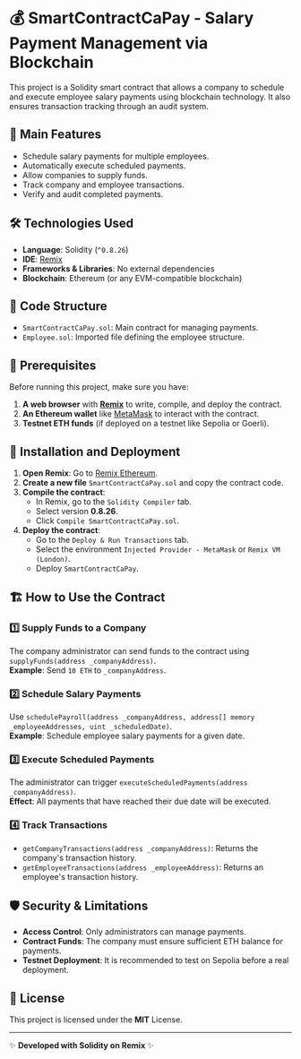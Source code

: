 # 💰 SmartContractCaPay - Salary Payment Management via Blockchain

This project is a Solidity smart contract that allows a company to schedule and execute employee salary payments using blockchain technology. It also ensures transaction tracking through an audit system.

## 🚀 Main Features

- Schedule salary payments for multiple employees.
- Automatically execute scheduled payments.
- Allow companies to supply funds.
- Track company and employee transactions.
- Verify and audit completed payments.

## 🛠️ Technologies Used

- **Language**: Solidity (`^0.8.26`)
- **IDE**: [Remix](https://remix.ethereum.org/)
- **Frameworks & Libraries**: No external dependencies
- **Blockchain**: Ethereum (or any EVM-compatible blockchain)

## 📂 Code Structure

- `SmartContractCaPay.sol`: Main contract for managing payments.
- `Employee.sol`: Imported file defining the employee structure.

## 📌 Prerequisites

Before running this project, make sure you have:

1. **A web browser** with **[Remix](https://remix.ethereum.org/)** to write, compile, and deploy the contract.
2. **An Ethereum wallet** like [MetaMask](https://metamask.io/) to interact with the contract.
3. **Testnet ETH funds** (if deployed on a testnet like Sepolia or Goerli).

## 🔧 Installation and Deployment

1. **Open Remix**: Go to [Remix Ethereum](https://remix.ethereum.org/).
2. **Create a new file** `SmartContractCaPay.sol` and copy the contract code.
3. **Compile the contract**:
   - In Remix, go to the `Solidity Compiler` tab.
   - Select version **0.8.26**.
   - Click `Compile SmartContractCaPay.sol`.
4. **Deploy the contract**:
   - Go to the `Deploy & Run Transactions` tab.
   - Select the environment `Injected Provider - MetaMask` or `Remix VM (London)`.
   - Deploy `SmartContractCaPay`.

## 🏗️ How to Use the Contract

### 1️⃣ Supply Funds to a Company
The company administrator can send funds to the contract using `supplyFunds(address _companyAddress)`.  
**Example**: Send `10 ETH` to `_companyAddress`.

### 2️⃣ Schedule Salary Payments
Use `schedulePayroll(address _companyAddress, address[] memory _employeeAddresses, uint _scheduledDate)`.  
**Example**: Schedule employee salary payments for a given date.

### 3️⃣ Execute Scheduled Payments
The administrator can trigger `executeScheduledPayments(address _companyAddress)`.  
**Effect**: All payments that have reached their due date will be executed.

### 4️⃣ Track Transactions
- `getCompanyTransactions(address _companyAddress)`: Returns the company's transaction history.
- `getEmployeeTransactions(address _employeeAddress)`: Returns an employee's transaction history.

## 🛡️ Security & Limitations

- **Access Control**: Only administrators can manage payments.
- **Contract Funds**: The company must ensure sufficient ETH balance for payments.
- **Testnet Deployment**: It is recommended to test on Sepolia before a real deployment.

## 📜 License

This project is licensed under the **MIT** License.

---

✨ **Developed with Solidity on Remix** ✨

